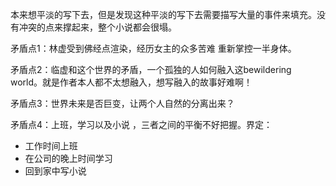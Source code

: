 本来想平淡的写下去，但是发现这种平淡的写下去需要描写大量的事件来填充。没有冲突的点来撑起来，整个小说都会很塌。

矛盾点1：林虚受到佛经点渲染，经历女主的众多苦难 重新掌控一半身体。

矛盾点2：临虚和这个世界的矛盾，一个孤独的人如何融入这bewildering world。就是作者本人都不太想融入，想写融入的故事好难啊！

矛盾点3：世界未来是否巨变，让两个人自然的分离出来？





矛盾点4：上班，学习以及小说 ，三者之间的平衡不好把握。界定：

- 工作时间上班
- 在公司的晚上时间学习
- 回到家中写小说




